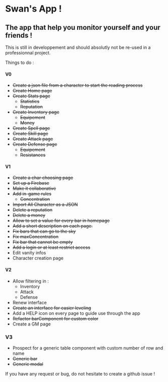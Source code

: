 # Swan's App !
## The app that help you monitor yourself and your friends !

This is still in developpement and should absolutly not be re-used in a professionnal project.

Things to do :
#### V0
- ~~Create a json file from a character to start the reading process~~
- ~~Create Home page~~
- ~~Create Stats page~~
  - ~~Statistics~~
  - ~~Reputation~~
- ~~Create Inventory page~~
  - ~~Equipement~~
  - ~~Money~~
- ~~Create Spell page~~
- ~~Create Skill page~~
- ~~Create Attack page~~
- ~~Create Defense page~~
  - ~~Equipement~~
  - ~~Resistances~~
  
#### V1
- ~~Create a char choosing page~~
- ~~Set up a Firebase~~
- ~~Make it collaborative~~
- ~~Add in-game rules~~
  - ~~Concentration~~
- ~~Import All Character as a JSON~~
- ~~Delete a reputation~~
- ~~Delete a money~~
- ~~Allow to set a value for every bar in homepage~~
- ~~Add a short description on each page.~~
- ~~Fix bars that can go to the sky~~
- ~~Fix maxConcentration~~
- ~~Fix bar that cannot be empty~~
- ~~Add a login or at least restrict access~~
- Edit vanity infos
- Character creation page

#### V2
- Allow filtering in :
  - Inventory
  - Attack
  - Defense
- Renew interface
- ~~Create an interface for easier leveling~~
- Add a HELP icon on every page to guide use through the app
- ~~Refactor barComponent for custom color~~
- Create a GM page

### V3
 - Prospect for a generic table component with custom number of row and name
 - ~~Generic bar~~
 - ~~Generic modal~~

If you have any request or bug, do not hesitate to create a github issue !
